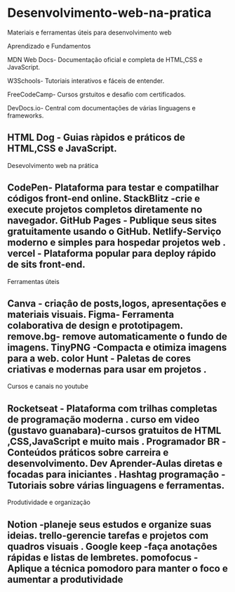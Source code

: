 # Desenvolvimento-web-na-pratica
Materiais e ferramentas úteis para desenvolvimento web

Aprendizado e Fundamentos

MDN Web Docs- Documentação oficial e completa de HTML,CSS e JavaScript.

W3Schools- Tutoriais interativos e fáceis de entender.

FreeCodeCamp- Cursos grstuitos e desafio com  certificados.

DevDocs.io- Central com documentações de várias linguagens e frameworks.

HTML Dog - Guias ràpidos e práticos de HTML,CSS e JavaScript.
---
Desevolvimento web na prática 

CodePen- Plataforma para testar e compatilhar códigos front-end online.
StackBlitz -crie e execute projetos completos diretamente no navegador.
GitHub Pages - Publique seus sites gratuitamente usando o GitHub.
Netlify-Serviço moderno e simples para hospedar projetos web .
vercel - Plataforma popular para deploy rápido de sits front-end.
---
Ferramentas úteis 

Canva - criaçâo de posts,logos, apresentações  e materiais visuais.
Figma- Ferramenta colaborativa de design e prototipagem.
remove.bg- remove automaticamente o fundo de imagens.
TinyPNG -Compacta e otimiza imagens para a web.
color Hunt - Paletas de cores criativas e modernas para usar em projetos .
---
Cursos e canais no youtube

Rocketseat - Plataforma com trilhas completas de programação moderna .
curso em video (gustavo guanabara)-cursos gratuitos de HTML ,CSS,JavaScript e muito mais .
Programador BR -Conteúdos práticos sobre carreira e desenvolvimento.
Dev Aprender-Aulas diretas e focadas para iniciantes .
Hashtag programaçâo -Tutoriais sobre várias linguagens e ferramentas.
---
Produtividade e organização

Notion -planeje seus estudos e organize suas ideias.
trello-gerencie tarefas e projetos com quadros visuais .
Google keep -faça anotaçôes rápidas e listas de lembretes.
pomofocus - Aplique a técnica pomodoro para manter o foco e aumentar a produtividade
---

